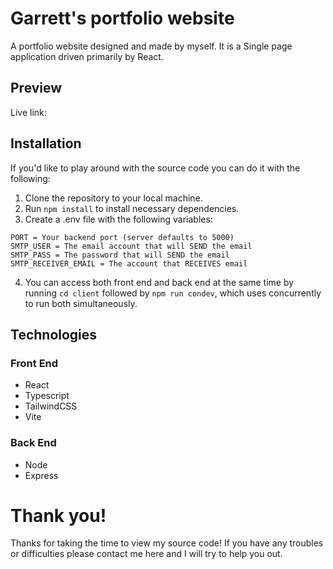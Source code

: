 # Garrett's portfolio website

A portfolio website designed and made by myself. It is a Single page application driven primarily by React.

## Preview

Live link:

## Installation

If you'd like to play around with the source code you can do it with the following:

1. Clone the repository to your local machine.
2. Run `npm install` to install necessary dependencies.
3. Create a .env file with the following variables:

```
PORT = Your backend port (server defaults to 5000)
SMTP_USER = The email account that will SEND the email
SMTP_PASS = The password that will SEND the email
SMTP_RECEIVER_EMAIL = The account that RECEIVES email
```

4. You can access both front end and back end at the same time by running `cd client` followed by `npm run condev`, which uses concurrently to run both simultaneously.

## Technologies

### Front End

- React
- Typescript
- TailwindCSS
- Vite

### Back End

- Node
- Express

# Thank you!

Thanks for taking the time to view my source code! If you have any troubles or difficulties please contact me here and I will try to help you out.
